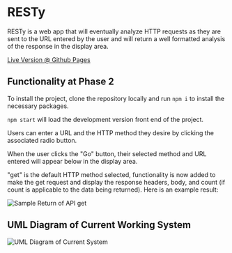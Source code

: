 # RESTy

RESTy is a web app that will eventually analyze HTTP requests as they are sent to the URL entered by the user and will return a well formatted analysis of the response in the display area.

[Live Version @ Github Pages](https://annethor.github.io/RESTy/)

## Functionality at Phase 2

To install the project, clone the repository locally and run ```npm i``` to install the necessary packages.

```npm start``` will load the development version front end of the project.

Users can enter a URL and the HTTP method they desire by clicking the associated radio button.

When the user clicks the "Go" button, their selected method and URL entered will appear below in the display area.

"get" is the default HTTP method selected, functionality is now added to make the get request and display the response headers, body, and count (if count is applicable to the data being returned). Here is an example result:

![Sample Return of API get](./assets/resty-phase2)

## UML Diagram of Current Working System

![UML Diagram of Current System](./assets/resty.png)
